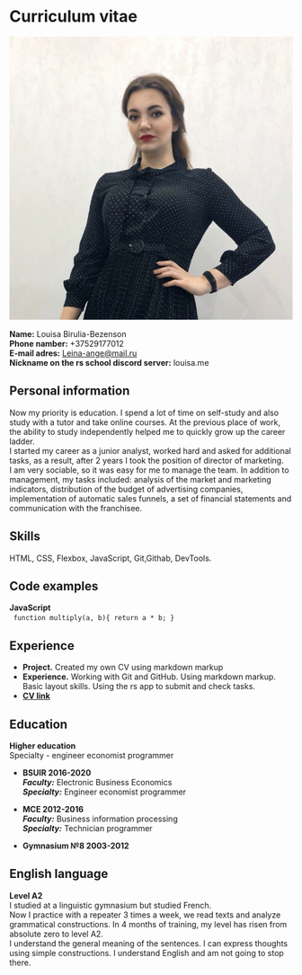 
# Curriculum vitae
![Photo](Photo.jpg)

**Name:** Louisa Birulia-Bezenson <br/>
**Phone namber:** +37529177012<br/>
**E-mail adres:** Leina-ange@mail.ru<br/>
**Nickname on the rs school discord server:** louisa.me

## Personal information
 Now my priority is education. I spend a lot of time on self-study and also study with a tutor and take online courses. At the previous place of work, the ability to study independently helped me to quickly grow up the career ladder.<br/> I started my career as a junior analyst, worked hard and asked for additional tasks, as a result, after 2 years I took the position of director of marketing.<br/>
 I am very sociable, so it was easy for me to manage the team. In addition to management, my tasks included: analysis of the market and marketing indicators, distribution of the budget of advertising companies, implementation of automatic sales funnels, a set of financial statements and communication with the franchisee.
## Skills
HTML, CSS, Flexbox, JavaScript, Git,Githab, DevTools.

## Code examples
**JavaScript**<br/>
 ` ` `
function multiply(a, b){
return a * b;
}
 ` ` `
## Experience

* **Рroject.** Сreated my own CV using markdown markup
* **Experience.** Working with Git and GitHub. Using markdown markup. Basic layout skills. Using the rs app to submit and check tasks.
* [**CV link**](https://github.com/Louise-Birulia-Bezenson/rsschool-cv/blob/gh-pages/cv.md)

## Education
**Higher education**<br/>
Specialty - engineer economist programmer

* **BSUIR 2016-2020** <br/>
***Faculty:*** Electronic Business Economics<br/>
***Specialty:*** Engineer economist programmer<br/>

* **MCE 2012-2016** <br/>
***Faculty:*** Business information processing<br/>
***Specialty:*** Technician programmer<br/>

* **Gymnasium №8 2003-2012** <br/>

## English language
**Level A2**<br/>
I studied at a linguistic gymnasium but studied French.<br/>
Now I practice with a repeater 3 times a week, we read texts and analyze grammatical constructions. In 4 months of training, my level has risen from absolute zero to level A2.<br/>
I understand the general meaning of the sentences. I can express thoughts using simple constructions. I understand English and am not going to stop there.



